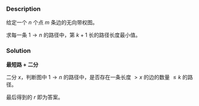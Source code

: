 ### Description

给定一个 $n$ 个点 $m$ 条边的无向带权图。

求每一条 $1\to n$ 的路径中，第 $k+1$ 长的路径长度最小值。

### Solution

**最短路 + 二分**

二分 $x$，判断图中 $1\to n$ 的路径中，是否存在一条长度 $>x$ 的边的数量 $\le k$ 的路径。

最后得到的 $r$ 即为答案。
